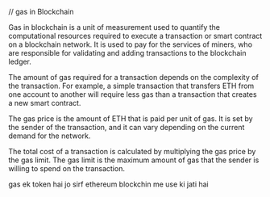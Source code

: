 // gas in Blockchain


Gas in blockchain is a unit of measurement used to quantify the computational resources required to execute a transaction or smart contract on a blockchain network. It is used to pay for the services of miners, who are responsible for validating and adding transactions to the blockchain ledger.

The amount of gas required for a transaction depends on the complexity of the transaction. For example, a simple transaction that transfers ETH from one account to another will require less gas than a transaction that creates a new smart contract.

The gas price is the amount of ETH that is paid per unit of gas. It is set by the sender of the transaction, and it can vary depending on the current demand for the network.

The total cost of a transaction is calculated by multiplying the gas price by the gas limit. The gas limit is the maximum amount of gas that the sender is willing to spend on the transaction.

gas ek token hai jo sirf ethereum blockchin me use ki jati hai